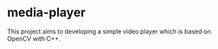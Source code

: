 # media-player
This project aims to developing a simple video player which is based on OpenCV with C++.
